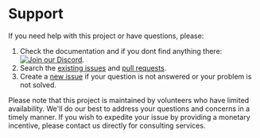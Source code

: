 # Support

If you need help with this project or have questions, please:

1. Check the documentation and if you dont find anything there: [![Join our Discord](https://img.shields.io/discord/1097720481970397356?label=JoinOurDiscord&logo=discord&logoColor=white&color=5865f2)](https://discord.gg/R4tqghAgSE).
2. Search the [existing issues](https://github.com/delmenhorst09/brave/issues) and [pull requests](https://github.com/delmenhorst09/brave/pulls).
3. Create a [new issue](https://github.com/delmenhorst09/brave/issues/new) if your question is not answered or your problem is not solved.

Please note that this project is maintained by volunteers who have limited availability. We'll do our best to address your questions and concerns in a timely manner. If you wish to expedite your issue by providing a monetary incentive, please contact us directly for consulting services.
